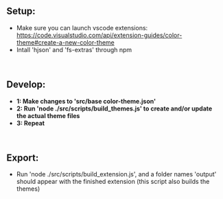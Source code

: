## Setup:

- Make sure you can launch vscode extensions: https://code.visualstudio.com/api/extension-guides/color-theme#create-a-new-color-theme
- Intall 'hjson' and 'fs-extras' through npm

<br>

## Develop:

- **1: Make changes to 'src/base color-theme.json'**
- **2: Run 'node ./src/scripts/build_themes.js' to create and/or update the actual theme files**
- **3: Repeat**

<br>

## Export:

- Run 'node ./src/scripts/build_extension.js', and a folder names 'output' should appear with the finished extension (this script also builds the themes)
